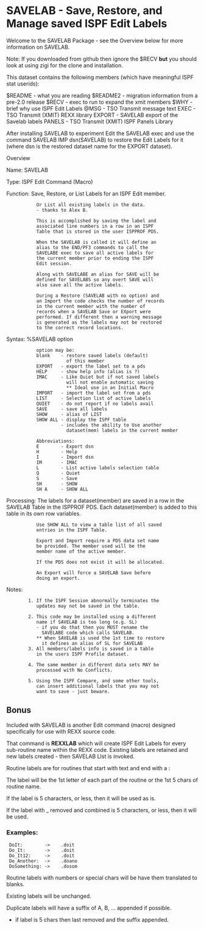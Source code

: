 # SAVELAB - Save, Restore, and Manage saved ISPF Edit Labels

Welcome to the SAVELAB Package - see the Overview below for more
information on SAVELAB.

Note: If you downloaded from github then ignore the $RECV **but** you should
look at using zigi for the clone and installation.

This dataset contains the following members (which have meaningful ISPF
stat userids):

   $README  - what you are reading
   $README2 - migration information from a pre-2.0 release
   $RECV    - exec to run to expand the xmit members
   $WHY     - brief why use ISPF Edit Labels
   @MSG     - TSO Transmit message text
   EXEC     - TSO Transmit (XMIT) REXX library
   EXPORT   - SAVELAB export of the Savelab labels
   PANELS   - TSO Transmit (XMIT) ISPF Panels Library

After installing SAVELAB to experiment Edit the SAVELAB exec and use the
command SAVELAB IMP dsn(SAVELAB) to restore the Edit Labels for it
(where dsn is the restored dataset name for the EXPORT dataset).

Overview

   Name:      SAVELAB

   Type:      ISPF Edit Command (Macro)

  Function:    Save, Restore, or List Labels for an ISPF Edit
               member.

               Or List all existing labels in the data.
               - thanks to Alex B.

               This is accomplished by saving the label and
               associated line numbers in a row in an ISPF
               Table that is stored in the user ISPPROF PDS.

               When the SAVELAB is called it will define an
               alias to the END/PF3 commands to call the
               SAVELABE exec to save all active labels for
               the current member prior to ending the ISPF
               Edit session.

               Along with SAVELABE an alias for SAVE will be
               defined for SAVELABS so any overt SAVE will
               also save all the active labels.

               During a Restore (SAVELAB with no option) and
               an Import the code checks the number of records
               in the current member with the number of
               records when a SAVELAB Save or EXport were
               performed. If different then a warning message
               is generated as the labels may not be restored
               to the correct record locations.

  Syntax:      %SAVELAB option

               option may be:
               blank    - restore saved labels (default)
                          of this member
               EXPORT   - export the label set to a pds
               HELP     - show help info (alias is ?)
               IMAC     - Like Quiet but if not saved labels
                          will not enable automatic saving
                          ** Ideal use in an Initial Macro
               IMPORT   - import the label set from a pds
               LIST     - Selection list of active labels
               QUIET    - do not report if no labels avail
               SAVE     - save all labels
               SHOW     - alias of LIST
               SHOW ALL - display the ISPF table
                        - includes the ability to Use another
                          dataset(mem) labels in the current member

               Abbreviations:
               E        - Export dsn
               H        - Help
               I        - Import dsn
               IM       - IMAC
               L        - List active labels selection table
               Q        - Quiet
               S        - Save
               SH       - SHOW
               SH A     - SHOW ALL

  Processing:
               The labels for a dataset(member) are saved in
               a row in the SAVELAB Table in the ISPPROF PDS.
               Each dataset(member) is added to this table
               in its own row variables.

               Use SHOW ALL to view a table list of all saved
               entries in the ISPF Table.

               Export and Import require a PDS data set name
               be provided. The member used will be the
               member name of the active member.

               If the PDS does not exist it will be allocated.

               An Export will force a SAVELAB Save before
               doing an export.

  Notes:
  
            1. If the ISPF Session abnormally terminates the
               updates may not be saved in the table.
               
            2. This code may be installed using a different
               name if SAVELAB is too long (e.g. SL)
               - if you do that then you MUST rename the
                 SAVELABE code which calls SAVELAB.
               ** When SAVELAB is used the 1st time to restore
                 it defines an alias of SL for SAVELAB
            3. All members/labels info is saved in a table
               in the users ISPF Profile dataset.
               
            4. The same member in different data sets MAY be
               processed with No Conflicts.
               
            5. Using the ISPF Compare, and some other tools,
               can insert additional labels that you may not
               want to save - just beware.
               

## Bonus

Included with SAVELAB is another Edit command (macro) designed
specifically for use with REXX source code.

That command is **REXXLAB** which will create ISPF Edit Labels for
every sub-routine name within the REXX code. Existing labels are
retained and new labels created - then SAVELAB LIst is invoked.

Routine labels are for routines that start with text and end with a :

The label will be the 1st letter of each part of the routine or the 1st
5 chars of routine name.

If the label is 5 characters, or less, then it will be used as is.                      
                                            
If the label with _ removed and combined is 5 characters, or less, 
then it will be used. 
 
### Examples:                                   
     DoIt:        ->    .doit
     Do_It:       ->    .doit
     Do_It12:     ->    .doit
     Do_Another:  ->    .doano
     DoSomething: ->    .dosom

Routine labels with numbers or special chars will be have them
translated to blanks.

Existing labels will be unchanged.

Duplicate labels will have a suffix of A, B, ... appended if possible.
* if label is 5 chars then last removed and the suffix appended.
